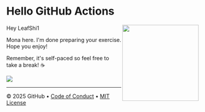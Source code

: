 # Hello GitHub Actions

<img src="https://octodex.github.com/images/Professortocat_v2.png" align="right" height="200px" />

Hey LeafShi1

Mona here.
I'm done preparing your exercise. Hope you enjoy! 

Remember, it's self-paced so feel free to take a break! ☕️

[![](https://img.shields.io/badge/Go%20to%20Exercise-%E2%86%92-1f883d?style=for-the-badge&logo=github&labelColor=197935)](https://github.com/LeafShi1/skills-hello-github-actions1/issues/1)

---

&copy; 2025 GitHub &bull; [Code of Conduct](https://www.contributor-covenant.org/version/2/1/code_of_conduct/code_of_conduct.md) &bull; [MIT License](https://gh.io/mit)

